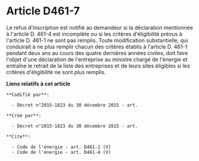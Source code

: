 # Article D461-7

Le refus d'inscription est notifié au demandeur si la déclaration mentionnée à l'article D. 461-4 est incomplète ou si les
critères d'éligibilité prévus à l'article D. 461-1 ne sont pas remplis. Toute modification substantielle, qui conduirait à ne
plus remplir chacun des critères établis à l'article D. 461-1 pendant deux ans au cours des quatre dernières années civiles,
doit faire l'objet d'une déclaration de l'entreprise au ministre chargé de l'énergie et entraîne le retrait de la liste des
entreprises et de leurs sites éligibles si les critères d'éligibilité ne sont plus remplis.

**Liens relatifs à cet article**

	**Codifié par**:

	  - Décret n°2015-1823 du 30 décembre 2015 - art.

	**Créé par**:

	  - Décret n°2015-1823 du 30 décembre 2015 - art.

	**Cite**:

	  - Code de l'énergie - art. D461-1 (V)
	  - Code de l'énergie - art. D461-4 (V)
